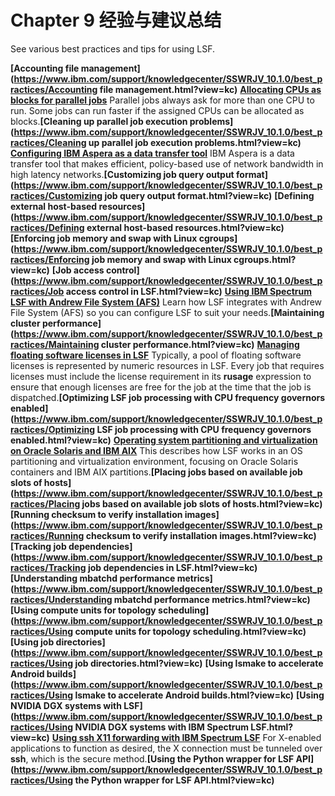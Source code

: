 # Chapter 9 经验与建议总结

See various best practices and tips for using LSF.

**[Accounting file management](https://www.ibm.com/support/knowledgecenter/SSWRJV_10.1.0/best_practices/Accounting file management.html?view=kc)**
**[Allocating CPUs as blocks for parallel jobs](https://www.ibm.com/support/knowledgecenter/SSWRJV_10.1.0/best_practices/allocating_cpu_block_parallel_jobs.html?view=kc)**
Parallel jobs always ask for more than one CPU to run. Some jobs can run faster if the assigned CPUs can be allocated as blocks.**[Cleaning up parallel job execution problems](https://www.ibm.com/support/knowledgecenter/SSWRJV_10.1.0/best_practices/Cleaning up parallel job execution problems.html?view=kc)**
**[Configuring IBM Aspera as a data transfer tool](https://www.ibm.com/support/knowledgecenter/SSWRJV_10.1.0/dm_using/dm_aspera.html?view=kc)**
IBM Aspera is a data transfer tool that makes efficient, policy-based use of network bandwidth in high latency networks.**[Customizing job query output format](https://www.ibm.com/support/knowledgecenter/SSWRJV_10.1.0/best_practices/Customizing job query output format.html?view=kc)**
**[Defining external host-based resources](https://www.ibm.com/support/knowledgecenter/SSWRJV_10.1.0/best_practices/Defining external host-based resources.html?view=kc)**
**[Enforcing job memory and swap with Linux cgroups](https://www.ibm.com/support/knowledgecenter/SSWRJV_10.1.0/best_practices/Enforcing job memory and swap with Linux cgroups.html?view=kc)**
**[Job access control](https://www.ibm.com/support/knowledgecenter/SSWRJV_10.1.0/best_practices/Job access control in LSF.html?view=kc)**
**[Using IBM Spectrum LSF with Andrew File System (AFS)](https://www.ibm.com/support/knowledgecenter/SSWRJV_10.1.0/best_practices/afs_integration.html?view=kc)**
Learn how LSF integrates with Andrew File System (AFS) so you can configure LSF to suit your needs.**[Maintaining cluster performance](https://www.ibm.com/support/knowledgecenter/SSWRJV_10.1.0/best_practices/Maintaining cluster performance.html?view=kc)**
**[Managing floating software licenses in LSF](https://www.ibm.com/support/knowledgecenter/SSWRJV_10.1.0/best_practices/floating_software_licenses.html?view=kc)**
Typically, a pool of floating software licenses is represented by numeric resources in LSF. Every job that requires licenses must include the license requirement in its **rusage** expression to ensure that enough licenses are free for the job at the time that the job is dispatched.**[Optimizing LSF job processing with CPU frequency governors enabled](https://www.ibm.com/support/knowledgecenter/SSWRJV_10.1.0/best_practices/Optimizing LSF job processing with CPU frequency governors enabled.html?view=kc)**
**[Operating system partitioning and virtualization on Oracle Solaris and IBM AIX](https://www.ibm.com/support/knowledgecenter/SSWRJV_10.1.0/best_practices/os_partition_vm_solaris_aix.html?view=kc)**
This describes how LSF works in an OS partitioning and virtualization environment, focusing on Oracle Solaris containers and IBM AIX partitions.**[Placing jobs based on available job slots of hosts](https://www.ibm.com/support/knowledgecenter/SSWRJV_10.1.0/best_practices/Placing jobs based on available job slots of hosts.html?view=kc)**
**[Running checksum to verify installation images](https://www.ibm.com/support/knowledgecenter/SSWRJV_10.1.0/best_practices/Running checksum to verify installation images.html?view=kc)**
**[Tracking job dependencies](https://www.ibm.com/support/knowledgecenter/SSWRJV_10.1.0/best_practices/Tracking job dependencies in LSF.html?view=kc)**
**[Understanding mbatchd performance metrics](https://www.ibm.com/support/knowledgecenter/SSWRJV_10.1.0/best_practices/Understanding mbatchd performance metrics.html?view=kc)**
**[Using compute units for topology scheduling](https://www.ibm.com/support/knowledgecenter/SSWRJV_10.1.0/best_practices/Using compute units for topology scheduling.html?view=kc)**
**[Using job directories](https://www.ibm.com/support/knowledgecenter/SSWRJV_10.1.0/best_practices/Using job directories.html?view=kc)**
**[Using lsmake to accelerate Android builds](https://www.ibm.com/support/knowledgecenter/SSWRJV_10.1.0/best_practices/Using lsmake to accelerate Android builds.html?view=kc)**
**[Using NVIDIA DGX systems with LSF](https://www.ibm.com/support/knowledgecenter/SSWRJV_10.1.0/best_practices/Using NVIDIA DGX systems with IBM Spectrum LSF.html?view=kc)**
**[Using ssh X11 forwarding with IBM Spectrum LSF](https://www.ibm.com/support/knowledgecenter/SSWRJV_10.1.0/best_practices/ssh_x11_forwarding.html?view=kc)**
For X-enabled applications to function as desired, the X connection must be tunneled over **ssh**, which is the secure method.**[Using the Python wrapper for LSF API](https://www.ibm.com/support/knowledgecenter/SSWRJV_10.1.0/best_practices/Using the Python wrapper for LSF API.html?view=kc)**